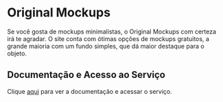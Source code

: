 # Original Mockups

Se você gosta de mockups minimalistas, o Original Mockups com certeza irá te agradar. O site conta com ótimas opções de mockups gratuitos, a grande maioria com um fundo simples, que dá maior destaque para o objeto.

## Documentação e Acesso ao Serviço

Clique [aqui](https://originalmockups.com) para ver a documentação e acessar o serviço.